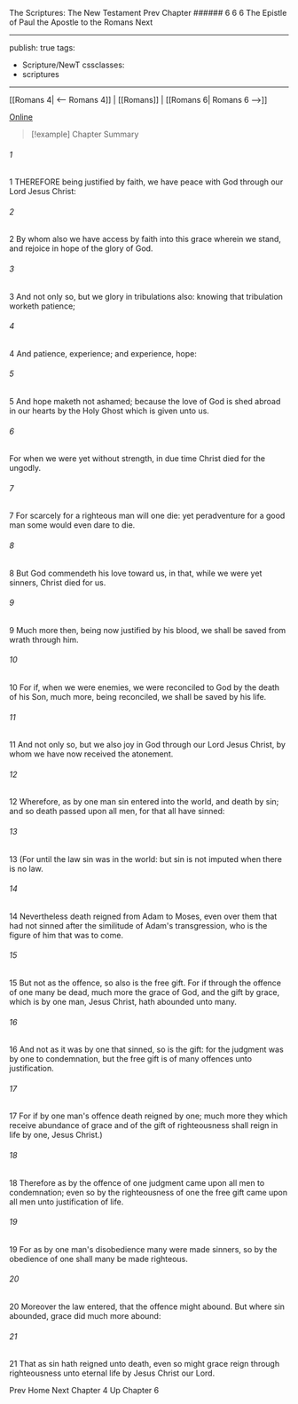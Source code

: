The Scriptures: The New Testament
Prev
Chapter ###### 6
6 6 The Epistle of Paul the Apostle to the Romans
Next

---
publish: true
tags:
  - Scripture/NewT
cssclasses:
  - scriptures
---
[[Romans 4| <-- Romans 4]] | [[Romans]] | [[Romans 6| Romans 6 -->]]

[Online](https://churchofjesuschrist.org/study/scriptures/nt/rom/5?lang=eng)

>[!example] Chapter Summary
>
###### 1
1 THEREFORE being justified by faith, we have peace with God through our Lord Jesus Christ:
###### 2
2 By whom also we have access by faith into this grace wherein we stand, and rejoice in hope of the glory of God.
###### 3
3 And not only so, but we glory in tribulations also: knowing that tribulation worketh patience;
###### 4
4 And patience, experience; and experience, hope:
###### 5
5 And hope maketh not ashamed; because the love of God is shed abroad in our hearts by the Holy Ghost which is given unto us.
###### 6
For when we were yet without strength, in due time Christ died for the ungodly.
###### 7
7 For scarcely for a righteous man will one die: yet peradventure for a good man some would even dare to die.
###### 8
8 But God commendeth his love toward us, in that, while we were yet sinners, Christ died for us.
###### 9
9 Much more then, being now justified by his blood, we shall be saved from wrath through him.
###### 10
10 For if, when we were enemies, we were reconciled to God by the death of his Son, much more, being reconciled, we shall be saved by his life.
###### 11
11 And not only so, but we also joy in God through our Lord Jesus Christ, by whom we have now received the atonement.
###### 12
12 Wherefore, as by one man sin entered into the world, and death by sin; and so death passed upon all men, for that all have sinned:
###### 13
13 (For until the law sin was in the world: but sin is not imputed when there is no law.
###### 14
14 Nevertheless death reigned from Adam to Moses, even over them that had not sinned after the similitude of Adam's transgression, who is the figure of him that was to come.
###### 15
15 But not as the offence, so also is the free gift. For if through the offence of one many be dead, much more the grace of God, and the gift by grace, which is by one man, Jesus Christ, hath abounded unto many.
###### 16
16 And not as it was by one that sinned, so is the gift: for the judgment was by one to condemnation, but the free gift is of many offences unto justification.
###### 17
17 For if by one man's offence death reigned by one; much more they which receive abundance of grace and of the gift of righteousness shall reign in life by one, Jesus Christ.)
###### 18
18 Therefore as by the offence of one judgment came upon all men to condemnation; even so by the righteousness of one the free gift came upon all men unto justification of life.
###### 19
19 For as by one man's disobedience many were made sinners, so by the obedience of one shall many be made righteous.
###### 20
20 Moreover the law entered, that the offence might abound. But where sin abounded, grace did much more abound:
###### 21
21 That as sin hath reigned unto death, even so might grace reign through righteousness unto eternal life by Jesus Christ our Lord.

Prev
Home
Next
Chapter 4
Up
Chapter 6



